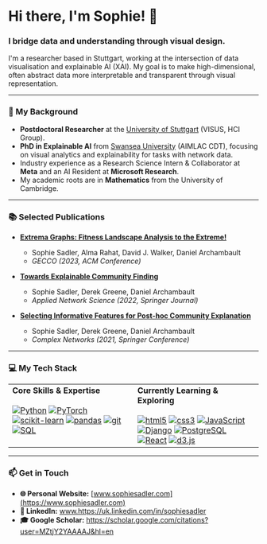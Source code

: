 # Hi there, I'm Sophie! 👋

### I bridge data and understanding through visual design.

I'm a researcher based in Stuttgart, working at the intersection of data visualisation and explainable AI (XAI). My goal is to make high-dimensional, often abstract data more interpretable and transparent through visual representation.

---

### 🔬 My Background

* **Postdoctoral Researcher** at the [University of Stuttgart](https://visvar.github.io/) (VISUS, HCI Group).
* **PhD in Explainable AI** from [Swansea University](https://cdt-aimlac.org/) (AIMLAC CDT), focusing on visual analytics and explainability for tasks with network data.
* Industry experience as a Research Science Intern & Collaborator at **Meta** and an AI Resident at **Microsoft Research**.
* My academic roots are in **Mathematics** from the University of Cambridge.

---

### 📚 Selected Publications

* **[Extrema Graphs: Fitness Landscape Analysis to the Extreme!](https://dl.acm.org/doi/pdf/10.1145/3583133.3596343)**
  * Sophie Sadler, Alma Rahat, David J. Walker, Daniel Archambault
  * *GECCO (2023, ACM Conference)*

* **[Towards Explainable Community Finding](http://derekgreene.com/papers/sadler22explainable.pdf)**
  * Sophie Sadler, Derek Greene, Daniel Archambault
  * *Applied Network Science (2022, Springer Journal)*

* **[Selecting Informative Features for Post-hoc Community Explanation](http://derekgreene.com/papers/sadler21community.pdf)**
  * Sophie Sadler, Derek Greene, Daniel Archambault
  * *Complex Networks (2021, Springer Conference)*

---

### 💻 My Tech Stack

<table>
  <tr>
    <td valign="top" width="50%">
      <strong>Core Skills & Expertise</strong><br><br>
      <a href="https://www.python.org" target="_blank" rel="noreferrer"><img src="https://img.shields.io/badge/Python-3776AB?style=for-the-badge&logo=python&logoColor=white" alt="Python"></a>
      <a href="https://pytorch.org/" target="_blank" rel="noreferrer"><img src="https://img.shields.io/badge/PyTorch-%23EE4C2C.svg?style=for-the-badge&logo=PyTorch&logoColor=white" alt="PyTorch"></a>
      <a href="https://scikit-learn.org/" target="_blank" rel="noreferrer"><img src="https://img.shields.io/badge/scikit--learn-%23F7931E.svg?style=for-the-badge&logo=scikit-learn&logoColor=white" alt="scikit-learn"></a>
      <a href="https://pandas.pydata.org/" target="_blank" rel="noreferrer"><img src="https://img.shields.io/badge/pandas-%23150458.svg?style=for-the-badge&logo=pandas&logoColor=white" alt="pandas"></a>
      <a href="https://git-scm.com/" target="_blank" rel="noreferrer"><img src="https://img.shields.io/badge/git-%23F05033.svg?style=for-the-badge&logo=git&logoColor=white" alt="git"></a>
      <a href="https://www.postgresql.org" target="_blank" rel="noreferrer"><img src="https://img.shields.io/badge/SQL-025E8C?style=for-the-badge&logo=postgresql&logoColor=white" alt="SQL"></a>
    </td>
    <td valign="top" width="50%">
      <strong>Currently Learning & Exploring</strong><br><br>
      <a href="https://www.w3.org/html/" target="_blank" rel="noreferrer"><img src="https://img.shields.io/badge/html5-%23E34F26.svg?style=for-the-badge&logo=html5&logoColor=white" alt="html5"></a>
      <a href="https://www.w3schools.com/css/" target="_blank" rel="noreferrer"><img src="https://img.shields.io/badge/css3-%231572B6.svg?style=for-the-badge&logo=css3&logoColor=white" alt="css3"></a>
      <a href="https://developer.mozilla.org/en-US/docs/Web/JavaScript" target="_blank" rel="noreferrer"><img src="https://img.shields.io/badge/JavaScript-F7DF1E?style=for-the-badge&logo=javascript&logoColor=black" alt="JavaScript"></a>
      <a href="https://www.djangoproject.com/" target="_blank" rel="noreferrer"><img src="https://img.shields.io/badge/django-%23092E20.svg?style=for-the-badge&logo=django&logoColor=white" alt="Django"></a>
      <a href="https://www.postgresql.org" target="_blank" rel="noreferrer"><img src="https://img.shields.io/badge/PostgreSQL-316192?style=for-the-badge&logo=postgresql&logoColor=white" alt="PostgreSQL"></a>
      <a href="https://react.dev/" target="_blank" rel="noreferrer"><img src="https://img.shields.io/badge/React-20232A?style=for-the-badge&logo=react&logoColor=61DAFB" alt="React"></a>
      <a href="https://d3js.org/" target="_blank" rel="noreferrer"><img src="https://img.shields.io/badge/d3.js-F9A03C?style=for-the-badge&logo=d3.js&logoColor=white" alt="d3.js"></a>
    </td>
  </tr>
</table>

---

### 📫 Get in Touch

* **🌐 Personal Website:** [www.sophiesadler.com](https://www.sophiesadler.com)
* **💼 LinkedIn:** www.https://uk.linkedin.com/in/sophiesadler
* **🎓 Google Scholar:** https://scholar.google.com/citations?user=MZtjY2YAAAAJ&hl=en
